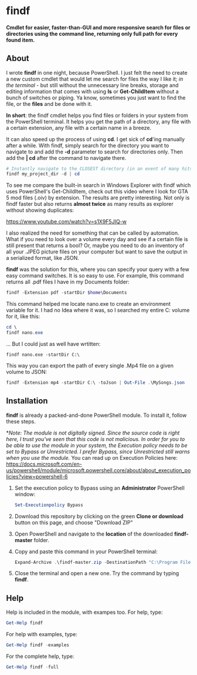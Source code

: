 # findf

#### Cmdlet for easier, faster-than-GUI and more responsive search for files or directories using the command line, returning only full path for every found item.

## About

I wrote **findf** in one night, because PowerShell. I just felt the need to create a new custom cmdlet that would let me search for files the way I like it; *in the terminal* - but still without the unnecessary line breaks, storage and editing information that comes with using **ls** or **Get-ChildItem** without a bunch of switches or piping. Ya know, sometimes you just want to find the file, or the **files** and be done with it.

**In short**: the findf cmdlet helps you find files or folders in your system from the PowerShell terminal. It helps you get the path of a directory, any file with a certain extension, any file with a certain name in a breeze. 

It can also speed up the process of using **cd**. I get sick of **cd**'ing manually after a while. With findf, simply search for the directory you want to navigate to and add the **-d** parameter to search for directories only. Then add the **| cd** after the command to navigate there.

```powershell
# Instantly navigate to the CLOSEST directory (in an event of many hits) with given name you specify;
findf my_project_dir -d | cd 
```

To see me compare the built-in search in Windows Explorer with findf which uses PowerShell's Get-ChildItem, check out this video where I look for GTA 5 mod files (.oiv) by extension. The results are pretty interesting. Not only is findf faster but also returns **almost twice** as many results as explorer without showing duplicates:

https://www.youtube.com/watch?v=s1X9F5JIQ-w

I also realized the need for something that can be called by automation. What if you need to look over a volume every day and see if a certain file is still present that returns a bool? Or, maybe you need to do an inventory of all your .JPEG picture files on your computer but want to save the output in a serialized format, like JSON.

**findf** was the solution for this, where you can specify your query with a few easy command switches. 
It is so easy to use. For example, this command returns all .pdf files I have in my Documents folder:

```powershell
findf -Extension pdf -startDir $home\Documents
```

This command helped me locate nano.exe to create an environment variable for it. I had no Idea where it was, so I searched my entire C: volume for it, like this:

```powershell
cd \
findf nano.exe
```

... But I could just as well have wrtitten:

```
findf nano.exe -startDir C:\
```

This way you can export the path of every single .Mp4 file on a given volume to JSON:

```powershell
findf -Extension mp4 -startDir C:\ -toJson | Out-File .\MySongs.json
```

## Installation

**findf** is already a packed-and-done PowerShell module. To install it, follow these steps.

**Note: The module is not digitally signed. Since the source code is right here, I trust you've seen that this code is not malicious. In order for you to be able to use the module in your system, the Execution policy needs to be set to Bypass or Unrestricted. I prefer Bypass, since Unrestricted still warns when you use the module.* You can read up on Execution Policies here: https://docs.microsoft.com/en-us/powershell/module/microsoft.powershell.core/about/about_execution_policies?view=powershell-6

1. Set the execution policy to Bypass using an **Administrator** PowerShell window:

   ```powershell
   Set-Executionpolicy Bypass
   ```

   

2. Download this repository by clicking on the green **Clone or download** button on this page, and choose "Download ZIP"

4. Open PowerShell and navigate to the **location** of the downloaded **findf-master** folder.

5. Copy and paste this command in your PowerShell terminal:

   ```powershell
   Expand-Archive .\findf-master.zip -DestinationPath "C:\Program Files\WindowsPowerShell\Modules"; mv "C:\Program Files\WindowsPowerShell\Modules\findf-master" "C:\Program Files\WindowsPowerShell\Modules\findf
   ```


5. Close the terminal and open a new one. Try the command by typing **findf**. 

## Help

Help is included in the module, with exampes too. For help, type:

```powershell
Get-Help findf
```

For help with examples, type:

```powershell
Get-Help findf -examples
```

For the complete help, type:

```powershell
Get-Help findf -full
```

